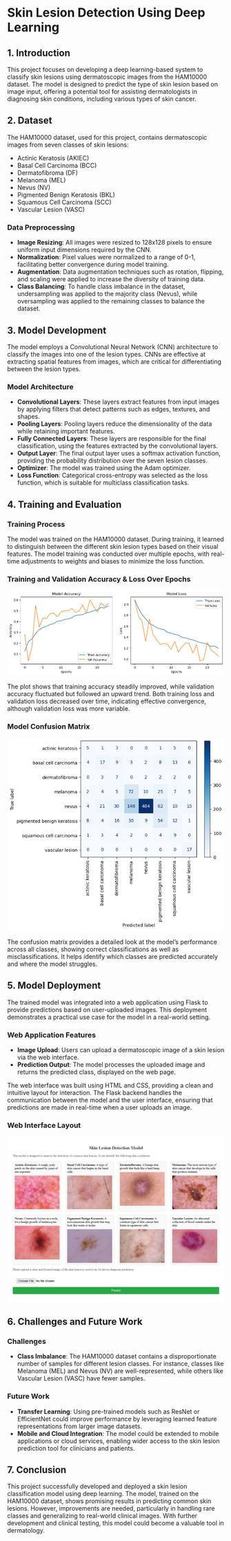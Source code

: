 # Skin Lesion Detection Using Deep Learning

## 1. Introduction

This project focuses on developing a deep learning-based system to classify skin lesions using dermatoscopic images from the HAM10000 dataset. The model is designed to predict the type of skin lesion based on image input, offering a potential tool for assisting dermatologists in diagnosing skin conditions, including various types of skin cancer.

## 2. Dataset

The HAM10000 dataset, used for this project, contains dermatoscopic images from seven classes of skin lesions:

- Actinic Keratosis (AKIEC)
- Basal Cell Carcinoma (BCC)
- Dermatofibroma (DF)
- Melanoma (MEL)
- Nevus (NV)
- Pigmented Benign Keratosis (BKL)
- Squamous Cell Carcinoma (SCC)
- Vascular Lesion (VASC)

### Data Preprocessing

- **Image Resizing**: All images were resized to 128x128 pixels to ensure uniform input dimensions required by the CNN.
- **Normalization**: Pixel values were normalized to a range of 0-1, facilitating better convergence during model training.
- **Augmentation**: Data augmentation techniques such as rotation, flipping, and scaling were applied to increase the diversity of training data.
- **Class Balancing**: To handle class imbalance in the dataset, undersampling was applied to the majority class (Nevus), while oversampling was applied to the remaining classes to balance the dataset.

## 3. Model Development

The model employs a Convolutional Neural Network (CNN) architecture to classify the images into one of the lesion types. CNNs are effective at extracting spatial features from images, which are critical for differentiating between the lesion types.

### Model Architecture

- **Convolutional Layers**: These layers extract features from input images by applying filters that detect patterns such as edges, textures, and shapes.
- **Pooling Layers**: Pooling layers reduce the dimensionality of the data while retaining important features.
- **Fully Connected Layers**: These layers are responsible for the final classification, using the features extracted by the convolutional layers.
- **Output Layer**: The final output layer uses a softmax activation function, providing the probability distribution over the seven lesion classes.
- **Optimizer**: The model was trained using the Adam optimizer.
- **Loss Function**: Categorical cross-entropy was selected as the loss function, which is suitable for multiclass classification tasks.

## 4. Training and Evaluation

### Training Process

The model was trained on the HAM10000 dataset. During training, it learned to distinguish between the different skin lesion types based on their visual features. The model training was conducted over multiple epochs, with real-time adjustments to weights and biases to minimize the loss function.

### Training and Validation Accuracy & Loss Over Epochs

![Training Accuracy and Loss](./readme-images/train_val.png)

The plot shows that training accuracy steadily improved, while validation accuracy fluctuated but followed an upward trend. Both training loss and validation loss decreased over time, indicating effective convergence, although validation loss was more variable.

### Model Confusion Matrix

![Confusion Matrix](./readme-images/matrix.png)

The confusion matrix provides a detailed look at the model’s performance across all classes, showing correct classifications as well as misclassifications. It helps identify which classes are predicted accurately and where the model struggles.

## 5. Model Deployment

The trained model was integrated into a web application using Flask to provide predictions based on user-uploaded images. This deployment demonstrates a practical use case for the model in a real-world setting.

### Web Application Features

- **Image Upload**: Users can upload a dermatoscopic image of a skin lesion via the web interface.
- **Prediction Output**: The model processes the uploaded image and returns the predicted class, displayed on the web page.

The web interface was built using HTML and CSS, providing a clean and intuitive layout for interaction. The Flask backend handles the communication between the model and the user interface, ensuring that predictions are made in real-time when a user uploads an image.

### Web Interface Layout

![Web Interface Screenshot](./readme-images/ui.png)

## 6. Challenges and Future Work

### Challenges

- **Class Imbalance**: The HAM10000 dataset contains a disproportionate number of samples for different lesion classes. For instance, classes like Melanoma (MEL) and Nevus (NV) are well-represented, while others like Vascular Lesion (VASC) have fewer samples.

### Future Work

- **Transfer Learning**: Using pre-trained models such as ResNet or EfficientNet could improve performance by leveraging learned feature representations from larger image datasets.
- **Mobile and Cloud Integration**: The model could be extended to mobile applications or cloud services, enabling wider access to the skin lesion prediction tool for clinicians and patients.

## 7. Conclusion

This project successfully developed and deployed a skin lesion classification model using deep learning. The model, trained on the HAM10000 dataset, shows promising results in predicting common skin lesions. However, improvements are needed, particularly in handling rare classes and generalizing to real-world clinical images. With further development and clinical testing, this model could become a valuable tool in dermatology.
